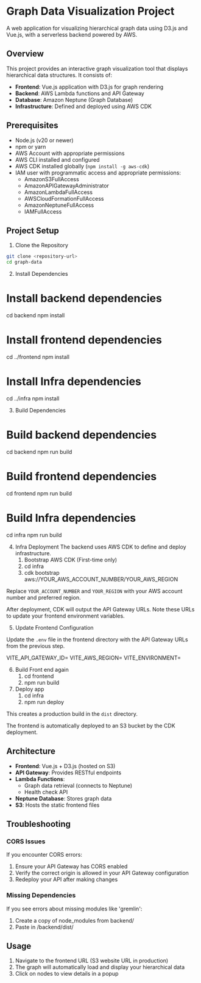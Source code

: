 # Graph Data Visualization Project

A web application for visualizing hierarchical graph data using D3.js and Vue.js, with a serverless backend powered by AWS.

## Overview

This project provides an interactive graph visualization tool that displays hierarchical data structures. It consists of:

- **Frontend**: Vue.js application with D3.js for graph rendering
- **Backend**: AWS Lambda functions and API Gateway
- **Database**: Amazon Neptune (Graph Database)
- **Infrastructure**: Defined and deployed using AWS CDK

## Prerequisites

- Node.js (v20 or newer)
- npm or yarn
- AWS Account with appropriate permissions
- AWS CLI installed and configured
- AWS CDK installed globally (`npm install -g aws-cdk`)
- IAM user with programmatic access and appropriate permissions:
  - AmazonS3FullAccess
  - AmazonAPIGatewayAdministrator
  - AmazonLambdaFullAccess
  - AWSCloudFormationFullAccess
  - AmazonNeptuneFullAccess
  - IAMFullAccess

## Project Setup

1. Clone the Repository

```bash
git clone <repository-url>
cd graph-data
```

2. Install Dependencies

# Install backend dependencies
cd backend
npm install

# Install frontend dependencies
cd ../frontend
npm install

# Install Infra dependencies
cd ../infra
npm install

3. Build Dependencies

# Build backend dependencies
cd backend
npm run build

# Build frontend dependencies
cd frontend
npm run build

# Build Infra dependencies
cd infra
npm run build

4. Infra Deployment
   The backend uses AWS CDK to define and deploy infrastructure.
   1. Bootstrap AWS CDK (First-time only)
   2. cd infra
   3. cdk bootstrap aws://YOUR_AWS_ACCOUNT_NUMBER/YOUR_AWS_REGION

Replace `YOUR_ACCOUNT_NUMBER` and `YOUR_REGION` with your AWS account number and preferred region.

After deployment, CDK will output the API Gateway URLs. Note these URLs to update your frontend environment variables.

5. Update Frontend Configuration

Update the `.env` file in the frontend directory with the API Gateway URLs from the previous step.

VITE_API_GATEWAY_ID=<api-gateway-id>
VITE_AWS_REGION=<aws-region>
VITE_ENVIRONMENT=<environment>

6. Build Front end again
   1. cd frontend
   2. npm run build
7. Deploy app
   1. cd infra
   2. npm run deploy

This creates a production build in the `dist` directory.

The frontend is automatically deployed to an S3 bucket by the CDK deployment.

## Architecture

- **Frontend**: Vue.js + D3.js (hosted on S3)
- **API Gateway**: Provides RESTful endpoints
- **Lambda Functions**: 
  - Graph data retrieval (connects to Neptune)
  - Health check API
- **Neptune Database**: Stores graph data
- **S3**: Hosts the static frontend files

## Troubleshooting

### CORS Issues

If you encounter CORS errors:
1. Ensure your API Gateway has CORS enabled
2. Verify the correct origin is allowed in your API Gateway configuration
3. Redeploy your API after making changes

### Missing Dependencies

If you see errors about missing modules like 'gremlin':
1. Create a copy of node_modules from backend/
2. Paste in /backend/dist/

## Usage

1. Navigate to the frontend URL (S3 website URL in production)
2. The graph will automatically load and display your hierarchical data
3. Click on nodes to view details in a popup